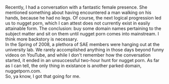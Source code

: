 Recently, I had a conversation with a fantastic female presence. She mentioned something about having encountered a man walking on his hands, because he had no legs. Of course, the next logical progression led us to nugget porn, which I can attest does not currently exist in easily attainable form. The conclusion: buy some domain names pertaining to the subject matter and sit on them until nugget porn comes into mainstream. I think more backstory is necessary.<br/>In the Spring of 2008, a plethora of SAE members were hanging out at the university lab. We rarely accomplished anything in those days beyond funny videos on YouTube, and while I don't remember how the conversation started, it ended in an unsuccessful two-hour hunt for nugget porn. As far as I can tell, the only thing in existance is another parked domain, nuggetporn.com. <br/>So, ya know, I got that going for me.